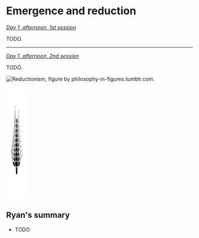 Emergence and reduction
================================================================================

*[Day 1, afternoon, 1st session](https://www.youtube.com/watch?v=8j7wn4WmYtE&list=PLrxfgDEc2NxYQuZ5T6CSdS8uafdh0kmDL&index=2)*

TODO.

--------------------------------------------------------------------------------

*[Day 1, afternoon, 2nd session](https://www.youtube.com/watch?v=-ZYLb7D2bQw&index=3&list=PLrxfgDEc2NxYQuZ5T6CSdS8uafdh0kmDL)*

TODO.

![Reductionism, figure by [philosophy-in-figures.tumblr.com](http://philosophy-in-figures.tumblr.com/post/93712656521/reductionism).
    ](img/reductionism.png)


![](img/section-break.png)


Ryan's summary
--------------------------------------------------------------------------------

-   TODO


